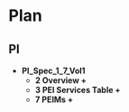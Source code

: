 # Plan
## PI
- **PI_Spec_1_7_Vol1**
  - **2 Overview +**
  - **3 PEI Services Table +**
  - **7 PEIMs +**
